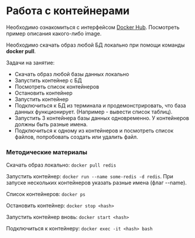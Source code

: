 # Работа с контейнерами 

Необходимо ознакомиться с интерфейсом [Docker Hub](https://hub.docker.com/search?q=). Посмотреть пример описания какого-либо image.

Необходимо скачать образ любой БД локально при помощи команды **docker pull**.

Задачи на занятие:
- Скачать образ любой базы данных локально
- Запустить контейнер с БД
- Посмотреть список контейнеров 
- Остановить контейнер
- Запустить контейнер
- Подключиться к БД из терминала и продемонстрировать, что база данных функционирует. (Например - вывести список таблиц).
- Запустить 3 контейнера базы данных одновременно. У контейнеров должны быть разные имена. 
- Подключиться к одному из контейнеров и посмотреть список файлов, попробовать создать или удалить файл.


### Методические материалы 
Скачать образ локально: ```docker pull redis```

Запустить контейнер: ```docker run --name some-redis -d redis```. При запуске нескольких контейнеров указать разные имена (флаг --name).

Список контейнеров: ```docker ps```

Остановить контейнер: ```docker stop <hash>```

Запустить контейнер вновь: ```docker start <hash>```

Подключиться к контейнеру: ```docker exec -it <hash> bash```